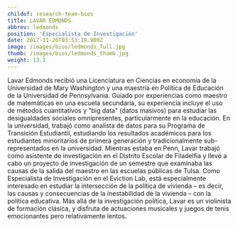 ```yaml
---
childof: research-team-bios
title: LAVAR EDMONDS
abbrev: ledmonds
position: 'Especialista de Investigación'
date: 2017-11-26T03:53:19.900Z
image: /images/bios/ledmonds_full.jpg
thumb: /images/bios/ledmonds_thumb.jpg
weight: 13.1
---
```

Lavar Edmonds recibió una Licenciatura en Ciencias en economía de la Universidad de Mary Washington y una maestría en Política de Educación de la Universidad de Pennsylvania. Guiado por experiencias como maestro de matemáticas en una escuela secundaria, su experiencia incluye el uso de métodos cuantitativos y "big data" (datos masivos) para estudiar las desigualdades sociales omnipresentes, particularmente en la educación. En la universidad, trabajó como analista de datos para su Programa de Transición Estudiantil, estudiando los resultados académicos para los estudiantes minoritarios de primera generación y tradicionalmente sub-representados en la universidad. Mientras estaba en Penn, Lavar trabajó como asistente de investigación en el Distrito Escolar de Filadelfia y llevó a cabo un proyecto de investigación de un semestre que examinaba las causas de la salida del maestro en las escuelas públicas de Tulsa. Como Especialista de Investigación en el Eviction Lab, está especialmente interesado en estudiar la intersección de la política de vivienda – es decir, las causas y consecuencias de la inestabilidad de la vivienda – con la política educativa. Más allá de la investigación política, Lavar es un violinista de formación clásica, y disfruta de actuaciones musicales y juegos de tenis emocionantes pero relativamente lentos.
